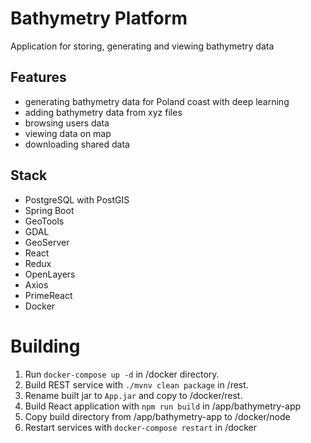 Bathymetry Platform
===================
Application for storing, generating and viewing bathymetry data

Features
--------
* generating bathymetry data for Poland coast with deep learning
* adding bathymetry data from xyz files
* browsing users data
* viewing data on map
* downloading shared data

Stack
-----
* PostgreSQL with PostGIS
* Spring Boot
* GeoTools
* GDAL
* GeoServer
* React
* Redux
* OpenLayers
* Axios
* PrimeReact
* Docker

Building
========
1. Run `docker-compose up -d` in /docker directory.
2. Build REST service with `./mvnv clean package` in /rest.
3. Rename built jar to `App.jar` and copy to /docker/rest.
4. Build React application with `npm run build` in /app/bathymetry-app
5. Copy build directory from /app/bathymetry-app to /docker/node
6. Restart services with `docker-compose restart` in /docker